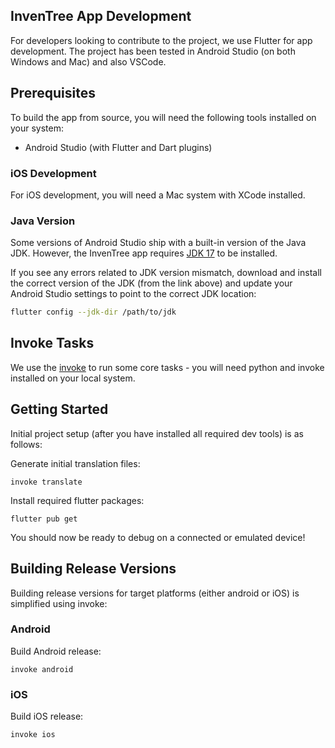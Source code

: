 ## InvenTree App Development

For developers looking to contribute to the project, we use Flutter for app development. The project has been tested in Android Studio (on both Windows and Mac) and also VSCode.

## Prerequisites

To build the app from source, you will need the following tools installed on your system:

- Android Studio (with Flutter and Dart plugins)

### iOS Development

For iOS development, you will need a Mac system with XCode installed.

### Java Version

Some versions of Android Studio ship with a built-in version of the Java JDK. However, the InvenTree app requires [JDK 17](https://www.oracle.com/java/technologies/javase/jdk17-archive-downloads.html) to be installed.

If you see any errors related to JDK version mismatch, download and install the correct version of the JDK (from the link above) and update your Android Studio settings to point to the correct JDK location:

```bash
flutter config --jdk-dir /path/to/jdk
```

## Invoke Tasks

We use the [invoke](https://www.pyinvoke.org) to run some core tasks - you will need python and invoke installed on your local system.

## Getting Started

Initial project setup (after you have installed all required dev tools) is as follows:

Generate initial translation files:

```
invoke translate
```

Install required flutter packages:
```
flutter pub get
```

You should now be ready to debug on a connected or emulated device!

## Building Release Versions

Building release versions for target platforms (either android or iOS) is simplified using invoke:

### Android

Build Android release:

```
invoke android
```

### iOS

Build iOS release:

```
invoke ios
```